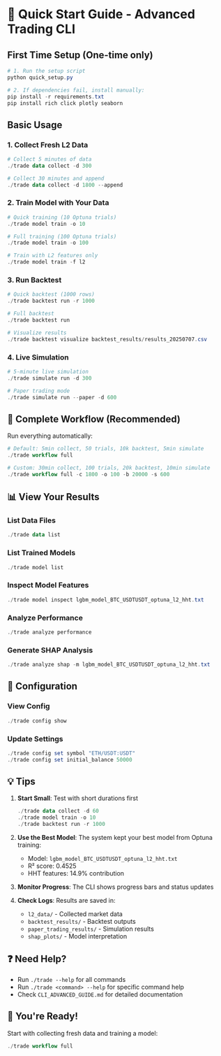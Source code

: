 # 🚀 Quick Start Guide - Advanced Trading CLI

## First Time Setup (One-time only)

```powershell
# 1. Run the setup script
python quick_setup.py

# 2. If dependencies fail, install manually:
pip install -r requirements.txt
pip install rich click plotly seaborn
```

## Basic Usage

### 1. Collect Fresh L2 Data
```powershell
# Collect 5 minutes of data
./trade data collect -d 300

# Collect 30 minutes and append
./trade data collect -d 1800 --append
```

### 2. Train Model with Your Data
```powershell
# Quick training (10 Optuna trials)
./trade model train -o 10

# Full training (100 Optuna trials) 
./trade model train -o 100

# Train with L2 features only
./trade model train -f l2
```

### 3. Run Backtest
```powershell
# Quick backtest (1000 rows)
./trade backtest run -r 1000

# Full backtest
./trade backtest run

# Visualize results
./trade backtest visualize backtest_results/results_20250707.csv
```

### 4. Live Simulation
```powershell
# 5-minute live simulation
./trade simulate run -d 300

# Paper trading mode
./trade simulate run --paper -d 600
```

## 🎯 Complete Workflow (Recommended)

Run everything automatically:
```powershell
# Default: 5min collect, 50 trials, 10k backtest, 5min simulate
./trade workflow full

# Custom: 30min collect, 100 trials, 20k backtest, 10min simulate  
./trade workflow full -c 1800 -o 100 -b 20000 -s 600
```

## 📊 View Your Results

### List Data Files
```powershell
./trade data list
```

### List Trained Models
```powershell
./trade model list
```

### Inspect Model Features
```powershell
./trade model inspect lgbm_model_BTC_USDTUSDT_optuna_l2_hht.txt
```

### Analyze Performance
```powershell
./trade analyze performance
```

### Generate SHAP Analysis
```powershell
./trade analyze shap -m lgbm_model_BTC_USDTUSDT_optuna_l2_hht.txt
```

## 🔧 Configuration

### View Config
```powershell
./trade config show
```

### Update Settings
```powershell
./trade config set symbol "ETH/USDT:USDT"
./trade config set initial_balance 50000
```

## 💡 Tips

1. **Start Small**: Test with short durations first
   ```powershell
   ./trade data collect -d 60
   ./trade model train -o 10
   ./trade backtest run -r 1000
   ```

2. **Use the Best Model**: The system kept your best model from Optuna training:
   - Model: `lgbm_model_BTC_USDTUSDT_optuna_l2_hht.txt`
   - R² score: 0.4525
   - HHT features: 14.9% contribution

3. **Monitor Progress**: The CLI shows progress bars and status updates

4. **Check Logs**: Results are saved in:
   - `l2_data/` - Collected market data
   - `backtest_results/` - Backtest outputs
   - `paper_trading_results/` - Simulation results
   - `shap_plots/` - Model interpretation

## ❓ Need Help?

- Run `./trade --help` for all commands
- Run `./trade <command> --help` for specific command help
- Check `CLI_ADVANCED_GUIDE.md` for detailed documentation

## 🎉 You're Ready!

Start with collecting fresh data and training a model:
```powershell
./trade workflow full
```